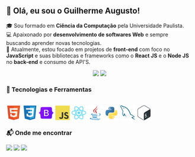 ## 👋 Olá, eu sou o Guilherme Augusto!  

🎓 Sou formado em **Ciência da Computação** pela Universidade Paulista.  
💻 Apaixonado por **desenvolvimento de softwares Web** e sempre buscando aprender novas tecnologias.  
🚀 Atualmente, estou focado em projetos de **front-end** com foco no **JavaScript** e suas bibliotecas e frameworks como o **React JS** e o **Node JS** no **back-end** e consumo de API'S.  

<div align="center">

<img src="https://github-profile-summary-cards.vercel.app/api/cards/profile-details?username=Guilherme-Sbizero&theme=cobalt" />


  <img height="160em" src="https://github-readme-stats.vercel.app/api/top-langs/?username=Guilherme-Sbizero&layout=compact&langs_count=8&theme=cobalt"/>
</div>

### 🚀 Tecnologias e Ferramentas  

<div style="display: inline_block"><br>
  <img align="center" alt="Gui-HTML" height="40" width="40" src="https://raw.githubusercontent.com/devicons/devicon/master/icons/html5/html5-original.svg">
  <img align="center" alt="Gui-CSS" height="40" width="40" src="https://raw.githubusercontent.com/devicons/devicon/master/icons/css3/css3-original.svg">
  <img align="center" alt="Gui-Bootstrap" height="40" width="40" src="https://raw.githubusercontent.com/devicons/devicon/master/icons/bootstrap/bootstrap-original.svg">
  <img align="center" alt="Gui-JS" height="40" width="40" src="https://raw.githubusercontent.com/devicons/devicon/master/icons/javascript/javascript-original.svg">
  <img align="center" alt="Gui-React" height="40" width="40" src="https://raw.githubusercontent.com/devicons/devicon/master/icons/react/react-original.svg">
  <img align="center" alt="Gui-Java" height="40" width="40" src="https://raw.githubusercontent.com/devicons/devicon/master/icons/java/java-original.svg">
  <img align="center" alt="Gui-Python" height="40" width="40" src="https://raw.githubusercontent.com/devicons/devicon/master/icons/python/python-original.svg">
  <img align="center" alt="Gui-MySQL" height="40" width="40" src="https://raw.githubusercontent.com/devicons/devicon/master/icons/mysql/mysql-original.svg">
  <img align="center" alt="Gui-Bash" height="40" width="40" src="https://raw.githubusercontent.com/devicons/devicon/master/icons/bash/bash-original.svg">
</div>

### 📬 Onde me encontrar  

<a href="https://instagram.com/guilherme_sbizero" target="_blank"><img src="https://img.shields.io/badge/-Instagram-%23E4405F?style=for-the-badge&logo=instagram&logoColor=white"></a>
<a href="mailto:guilhermesbizero@gmail.com"><img src="https://img.shields.io/badge/-Gmail-%23333?style=for-the-badge&logo=gmail&logoColor=white"></a>
<a href="https://www.linkedin.com/in/guilherme-augusto-sbizero-correa-45875016a" target="_blank"><img src="https://img.shields.io/badge/-LinkedIn-%230077B5?style=for-the-badge&logo=linkedin&logoColor=white"></a>
